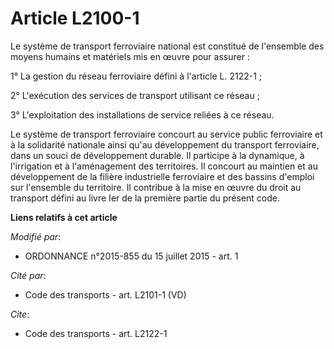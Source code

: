# Article L2100-1

Le système de transport ferroviaire national est constitué de l'ensemble des moyens humains et matériels mis en œuvre pour
assurer : 

1° La gestion du réseau ferroviaire défini à l'article L. 2122-1 ; 

2° L'exécution des services de transport utilisant ce réseau ; 

3° L'exploitation des installations de service reliées à ce réseau. 

Le système de transport ferroviaire concourt au service public ferroviaire et à la solidarité nationale ainsi qu'au
développement du transport ferroviaire, dans un souci de développement durable. Il participe à la dynamique, à l'irrigation
et à l'aménagement des territoires. Il concourt au maintien et au développement de la filière industrielle ferroviaire et des
bassins d'emploi sur l'ensemble du territoire. Il contribue à la mise en œuvre du droit au transport défini au livre Ier de
la première partie du présent code.

**Liens relatifs à cet article**

_Modifié par_:

  - ORDONNANCE n°2015-855 du 15 juillet 2015 - art. 1

_Cité par_:

  - Code des transports - art. L2101-1 (VD)

_Cite_:

  - Code des transports - art. L2122-1
